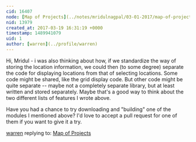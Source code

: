```yaml
---
cid: 16407
node: [Map of Projects](../notes/mridulnagpal/03-01-2017/map-of-projects)
nid: 13979
created_at: 2017-03-19 16:31:19 +0000
timestamp: 1489941079
uid: 1
author: [warren](../profile/warren)
---
```


Hi, Mridul - i was also thinking about how, if we standardize the way of storing the location information, we could then (to some degree) separate the code for displaying locations from that of selecting locations. Some code might be shared, like the grid display code. But other code might be quite separate -- maybe not a completely separate library, but at least written and stored separately. Maybe that's a good way to think about the two different lists of features I wrote above. 

Have you had a chance to try downloading and "building" one of the modules I mentioned above? I'd love to accept a pull request for one of them if you want to give it a try.

[warren](../profile/warren) replying to: [Map of Projects](../notes/mridulnagpal/03-01-2017/map-of-projects)

